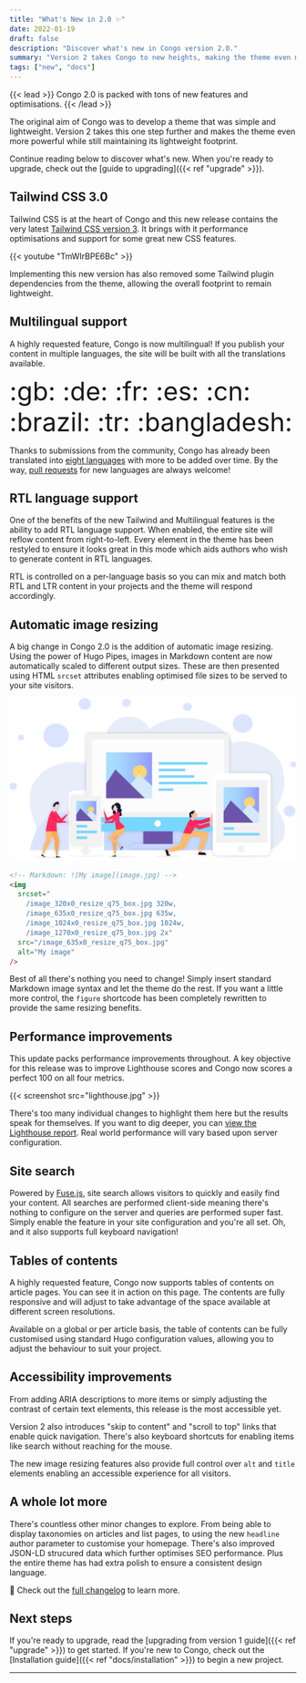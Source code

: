 ```yaml
---
title: "What's New in 2.0 ✨"
date: 2022-01-19
draft: false
description: "Discover what's new in Congo version 2.0."
summary: "Version 2 takes Congo to new heights, making the theme even more powerful while still maintaining its lightweight footprint."
tags: ["new", "docs"]
---
```


{{< lead >}}
Congo 2.0 is packed with tons of new features and optimisations.
{{< /lead >}}

The original aim of Congo was to develop a theme that was simple and lightweight. Version 2 takes this one step further and makes the theme even more powerful while still maintaining its lightweight footprint.

Continue reading below to discover what's new. When you're ready to upgrade, check out the [guide to upgrading]({{< ref "upgrade" >}}).

## Tailwind CSS 3.0

Tailwind CSS is at the heart of Congo and this new release contains the very latest [Tailwind CSS version 3](https://tailwindcss.com/blog/tailwindcss-v3). It brings with it performance optimisations and support for some great new CSS features.

{{< youtube "TmWIrBPE6Bc" >}}

Implementing this new version has also removed some Tailwind plugin dependencies from the theme, allowing the overall footprint to remain lightweight.

## Multilingual support

A highly requested feature, Congo is now multilingual! If you publish your content in multiple languages, the site will be built with all the translations available.

<div class="text-2xl text-center" style="font-size: 2.8rem">:gb: :de: :fr: :es: :cn: :brazil: :tr: :bangladesh:</div>

Thanks to submissions from the community, Congo has already been translated into [eight languages](https://github.com/jpanther/congo/tree/dev/i18n) with more to be added over time. By the way, [pull requests](https://github.com/jpanther/congo/pulls) for new languages are always welcome!

## RTL language support

One of the benefits of the new Tailwind and Multilingual features is the ability to add RTL language support. When enabled, the entire site will reflow content from right-to-left. Every element in the theme has been restyled to ensure it looks great in this mode which aids authors who wish to generate content in RTL languages.

RTL is controlled on a per-language basis so you can mix and match both RTL and LTR content in your projects and the theme will respond accordingly.

## Automatic image resizing

A big change in Congo 2.0 is the addition of automatic image resizing. Using the power of Hugo Pipes, images in Markdown content are now automatically scaled to different output sizes. These are then presented using HTML `srcset` attributes enabling optimised file sizes to be served to your site visitors.

![](image-resizing.png)

```html
<!-- Markdown: ![My image](image.jpg) -->
<img
  srcset="
    /image_320x0_resize_q75_box.jpg 320w,
    /image_635x0_resize_q75_box.jpg 635w,
    /image_1024x0_resize_q75_box.jpg 1024w,
    /image_1270x0_resize_q75_box.jpg 2x"
  src="/image_635x0_resize_q75_box.jpg"
  alt="My image"
/>
```

Best of all there's nothing you need to change! Simply insert standard Markdown image syntax and let the theme do the rest. If you want a little more control, the `figure` shortcode has been completely rewritten to provide the same resizing benefits.

## Performance improvements

This update packs performance improvements throughout. A key objective for this release was to improve Lighthouse scores and Congo now scores a perfect 100 on all four metrics.

{{< screenshot src="lighthouse.jpg" >}}

There's too many individual changes to highlight them here but the results speak for themselves. If you want to dig deeper, you can [view the Lighthouse report](lighthouse.html). Real world performance will vary based upon server configuration.

## Site search

Powered by [Fuse.js](https://fusejs.io), site search allows visitors to quickly and easily find your content. All searches are performed client-side meaning there's nothing to configure on the server and queries are performed super fast. Simply enable the feature in your site configuration and you're all set. Oh, and it also supports full keyboard navigation!

## Tables of contents

A highly requested feature, Congo now supports tables of contents on article pages. You can see it in action on this page. The contents are fully responsive and will adjust to take advantage of the space available at different screen resolutions.

Available on a global or per article basis, the table of contents can be fully customised using standard Hugo configuration values, allowing you to adjust the behaviour to suit your project.

## Accessibility improvements

From adding ARIA descriptions to more items or simply adjusting the contrast of certain text elements, this release is the most accessible yet.

Version 2 also introduces "skip to content" and "scroll to top" links that enable quick navigation. There's also keyboard shortcuts for enabling items like search without reaching for the mouse.

The new image resizing features also provide full control over `alt` and `title` elements enabling an accessible experience for all visitors.

## A whole lot more

There's countless other minor changes to explore. From being able to display taxonomies on articles and list pages, to using the new `headline` author parameter to customise your homepage. There's also improved JSON-LD strucured data which further optimises SEO performance. Plus the entire theme has had extra polish to ensure a consistent design language.

:rocket: Check out the [full changelog](https://github.com/jpanther/congo/blob/dev/CHANGELOG.md) to learn more.

## Next steps

If you're ready to upgrade, read the [upgrading from version 1 guide]({{< ref "upgrade" >}}) to get started. If you're new to Congo, check out the [Installation guide]({{< ref "docs/installation" >}}) to begin a new project.

---
